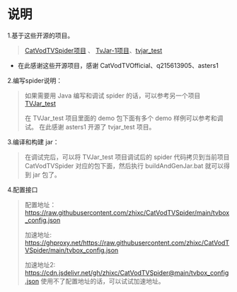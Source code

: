 # 说明

1.基于这些开源的项目。
>  [CatVodTVSpider项目](https://github.com/CatVodTVOfficial/CatVodTVSpider)
、 [TvJar-1项目](https://github.com/q215613905/TvJar-1)、[tvjar_test](https://github.com/asters1/tvjar_test)

- 在此感谢这些开源项目，感谢 CatVodTVOfficial、q215613905、asters1

2.编写spider说明：
> 如果需要用 Java 编写和调试 spider 的话，可以参考另一个项目 [TVJar_test](https://github.com/zhixc/TVJar_test)
>
> 在 TVJar_test 项目里面的 demo 包下面有多个 demo 样例可以参考和调试。
在此感谢 asters1 开源了 tvjar_test 项目。

3.编译和构建 jar：
> 在调试完后，可以将 TVJar_test 项目调试后的 spider 代码拷贝到当前项目 CatVodTVSpider 对应的包下面，然后执行 buildAndGenJar.bat
就可以得到 jar 包了。


4.配置接口
> 配置地址：https://raw.githubusercontent.com/zhixc/CatVodTVSpider/main/tvbox_config.json
> 
> 
> 加速地址: https://ghproxy.net/https://raw.githubusercontent.com/zhixc/CatVodTVSpider/main/tvbox_config.json
>
>
> 加速地址2: https://cdn.jsdelivr.net/gh/zhixc/CatVodTVSpider@main/tvbox_config.json
使用不了配置地址的话，可以试试加速地址。
